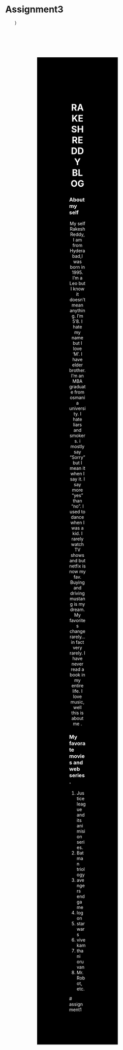# Assignment3
<!DOCTYPE html> 
   
<style>
        div {
          border: 1px solid rgb(0, 0, 0);
          margin-top: 100px;
          margin-bottom: 100px;
          margin-right: 150px;
          margin-left: 100px;
          background-color: lightblue;
        </style> 
        }
<title> MY WEB SITE </title>  
        
   <head>  <div style="background-color:black;color:white;padding:100px;">
<h1><center> RAKESH REDDY BLOG </center> </h1> </head>

<h3>About my self</h3>

 <body> 
 <center>                     
My self Rakesh Reddy, I am from Hyderabad,I was born in 1995.
I’m a Leo but I know it doesn’t mean anything. I’m 5’8. I hate my name but I love ‘M’. I have elder brother.
I’m an MBA graduate from osmania university.
I hate liars and smokers. i mostly say “Sorry” but I mean it when I say it. I say more “yes” than “no”. I used to dance when I was a kid. I rarely watch TV shows and but netfix is now my fav. Buying and driving mustang is my dream. 
My favorites change rarely… in fact very rarely. I have never read a book in my entire life. I love music, well this is about me .
</center>

<h3>My favorate movies and web series.</h3>
<ol>
<li>Justice league and its animision series. </li>
<li>Batman triology</li>
<li>avengers end game</li>
<li>logon</li>
<li>star wars</li>
<li>vivekam</li>
<li>thani oruvan</li>
<li>Mr. Robot, etc.</li>

</ol>
</body>
</html>    # assignment1

